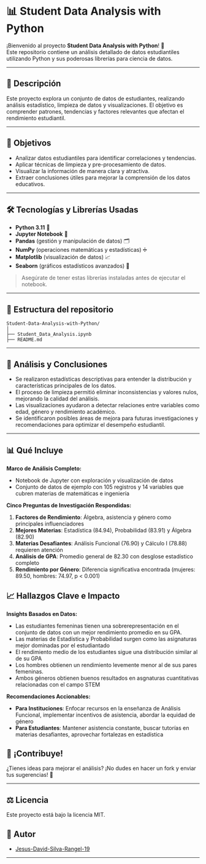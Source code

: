 # 📊 Student Data Analysis with Python

¡Bienvenido al proyecto **Student Data Analysis with Python**! 🚀  
Este repositorio contiene un análisis detallado de datos estudiantiles utilizando Python y sus poderosas librerías para ciencia de datos.

---

## 📝 Descripción

Este proyecto explora un conjunto de datos de estudiantes, realizando análisis estadístico, limpieza de datos y visualizaciones. El objetivo es comprender patrones, tendencias y factores relevantes que afectan el rendimiento estudiantil.

---

## 🎯 Objetivos

- Analizar datos estudiantiles para identificar correlaciones y tendencias.
- Aplicar técnicas de limpieza y pre-procesamiento de datos.
- Visualizar la información de manera clara y atractiva.
- Extraer conclusiones útiles para mejorar la comprensión de los datos educativos.

---

## 🛠️ Tecnologías y Librerías Usadas

- **Python 3.11** 🐍
- **Jupyter Notebook** 📓
- **Pandas** (gestión y manipulación de datos) 🗂️
- **NumPy** (operaciones matemáticas y estadísticas) ➗
- **Matplotlib** (visualización de datos) 📈
- **Seaborn** (gráficos estadísticos avanzados) 🌊

> Asegúrate de tener estas librerías instaladas antes de ejecutar el notebook.

---

## 📂 Estructura del repositorio

```
Student-Data-Analysis-with-Python/
│
├── Student_Data_Analysis.ipynb
├── README.md
```

---

## 🧐 Análisis y Conclusiones

- Se realizaron estadísticas descriptivas para entender la distribución y características principales de los datos.
- El proceso de limpieza permitió eliminar inconsistencias y valores nulos, mejorando la calidad del análisis.
- Las visualizaciones ayudaron a detectar relaciones entre variables como edad, género y rendimiento académico.
- Se identificaron posibles áreas de mejora para futuras investigaciones y recomendaciones para optimizar el desempeño estudiantil.

---

## 📊 Qué Incluye

**Marco de Análisis Completo:**

* Notebook de Jupyter con exploración y visualización de datos
* Conjunto de datos de ejemplo con 105 registros y 14 variables que cubren materias de matemáticas e ingeniería

**Cinco Preguntas de Investigación Respondidas:**

1. **Factores de Rendimiento**: Álgebra, asistencia y género como principales influenciadores
2. **Mejores Materias**: Estadística (84.94), Probabilidad (83.91) y Álgebra (82.90)
3. **Materias Desafiantes**: Análisis Funcional (76.90) y Cálculo I (78.88) requieren atención
4. **Análisis de GPA**: Promedio general de 82.30 con desglose estadístico completo
5. **Rendimiento por Género**: Diferencia significativa encontrada (mujeres: 89.50, hombres: 74.97, p < 0.001)

## 📈 Hallazgos Clave e Impacto

**Insights Basados en Datos:**

* Las estudiantes femeninas tienen una sobrerepresentación en el conjunto de datos con un mejor rendimiento promedio en su GPA.
* Las materias de Estadística y Probabilidad surgen como las asignaturas mejor dominadas por el estudiantado
* El rendimiento medio de los estudiantes sigue una distribución similar al de su GPA
* Los hombres obtienen un rendimiento levemente menor al de sus pares femeninas.
* Ambos géneros obtienen buenos resultados en asgnaturas cuantitativas relacionadas con el campo STEM

**Recomendaciones Accionables:**

* **Para Instituciones**: Enfocar recursos en la enseñanza de Análisis Funcional, implementar incentivos de asistencia, abordar la equidad de género
* **Para Estudiantes**: Mantener asistencia constante, buscar tutorías en materias desafiantes, aprovechar fortalezas en estadística

## 📢 ¡Contribuye!

¿Tienes ideas para mejorar el análisis? ¡No dudes en hacer un fork y enviar tus sugerencias! 🙌

---

## ⚖️ Licencia

Este proyecto está bajo la licencia MIT.

## 👤 Autor

- [Jesus-David-Silva-Rangel-19](https://github.com/Jesus-David-Silva-Rangel-19)

---
